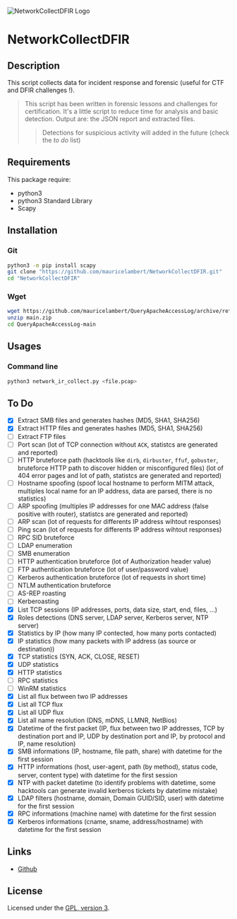 ![NetworkCollectDFIR Logo](https://mauricelambert.github.io/info/python/security/NetworkCollectDFIR_small.png "NetworkCollectDFIR logo")

# NetworkCollectDFIR

## Description

This script collects data for incident response and forensic (useful for CTF and DFIR challenges !).

> This script has been written in forensic lessons and challenges for certification. It's a little script to reduce time for analysis and basic detection. Output are: the JSON report and extracted files.
>> Detections for suspicious activity will added in the future (check the *to do* list)

## Requirements

This package require:
 - python3
 - python3 Standard Library
 - Scapy

## Installation

### Git

```bash
python3 -m pip install scapy
git clone "https://github.com/mauricelambert/NetworkCollectDFIR.git"
cd "NetworkCollectDFIR"
```

### Wget

```bash
wget https://github.com/mauricelambert/QueryApacheAccessLog/archive/refs/heads/main.zip
unzip main.zip
cd QueryApacheAccessLog-main
```

## Usages

### Command line

```bash
python3 network_ir_collect.py <file.pcap>
```

## To Do

 - [X] Extract SMB files and generates hashes (MD5, SHA1, SHA256)
 - [X] Extract HTTP files and generates hashes (MD5, SHA1, SHA256)
 - [ ] Extract FTP files
 - [ ] Port scan (lot of TCP connection without `ACK`, statistcs are generated and reported)
 - [ ] HTTP bruteforce path (hacktools like `dirb`, `dirbuster`, `ffuf`, `gobuster`, bruteforce HTTP path to discover hidden or misconfigured files) (lot of 404 error pages and lot of path, statistcs are generated and reported)
 - [ ] Hostname spoofing (spoof local hostname to perform MITM attack, multiples local name for an IP address, data are parsed, there is no statistics)
 - [ ] ARP spoofing (multiples IP addresses for one MAC address (false positive with router), statistcs are generated and reported)
 - [ ] ARP scan (lot of requests for differents IP address wihtout responses)
 - [ ] Ping scan (lot of requests for differents IP address wihtout responses)
 - [ ] RPC SID bruteforce
 - [ ] LDAP enumeration
 - [ ] SMB enumeration
 - [ ] HTTP authentication bruteforce (lot of Authorization header value)
 - [ ] FTP authentication bruteforce (lot of user/password value)
 - [ ] Kerberos authentication bruteforce (lot of requests in short time)
 - [ ] NTLM authentication bruteforce
 - [ ] AS-REP roasting
 - [ ] Kerberoasting
 - [X] List TCP sessions (IP addresses, ports, data size, start, end, files, ...)
 - [X] Roles detections (DNS server, LDAP server, Kerberos server, NTP server)
 - [X] Statistics by IP (how many IP contected, how many ports contacted)
 - [X] IP statistics (how many packets with IP address (as source or destination))
 - [X] TCP statistics (SYN, ACK, CLOSE, RESET)
 - [X] UDP statistics
 - [X] HTTP statistics
 - [ ] RPC statistics
 - [ ] WinRM statistics
 - [X] List all flux between two IP addresses
 - [X] List all TCP flux
 - [X] List all UDP flux
 - [X] List all name resolution (DNS, mDNS, LLMNR, NetBios)
 - [X] Datetime of the first packet (IP, flux between two IP addresses, TCP by destination port and IP, UDP by destination port and IP, by protocol and IP, name resolution)
 - [X] SMB informations (IP, hostname, file path, share) with datetime for the first session
 - [X] HTTP informations (host, user-agent, path (by method), status code, server, content type) with datetime for the first session
 - [X] NTP with packet datetime (to identify problems with datetime, some hacktools can generate invalid kerberos tickets by datetime mistake)
 - [X] LDAP filters (hostname, domain, Domain GUID/SID, user) with datetime for the first session
 - [X] RPC informations (machine name) with datetime for the first session
 - [X] Kerberos informations (cname, sname, address/hostname) with datetime for the first session

## Links

 - [Github](https://github.com/mauricelambert/NetworkCollectDFIR)

## License

Licensed under the [GPL, version 3](https://www.gnu.org/licenses/).
